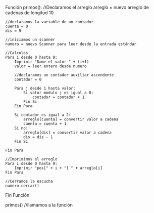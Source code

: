 Función primos():
//Declaramos el arreglo
arreglo = nuevo arreglo de cadenas de longitud 10

    //declaramos la variable de un contador
    cuenta = 0
    dis = 9

    //iniciamos un scanner
    numero = nuevo Scanner para leer desde la entrada estándar

    //Calculos
    Para i desde 0 hasta 9:
        Imprimir "Dame el valor " + (i+1)
        valor = leer entero desde numero

        //declaramos un contador auxiliar ascendente
        contador = 0

        Para j desde 1 hasta valor:
            Si valor modulo j es igual a 0:
                contador = contador + 1
            Fin Si
        Fin Para

        Si contador es igual a 2:
            arreglo[cuenta] = convertir valor a cadena
            cuenta = cuenta + 1
        Si no:
            arreglo[dis] = convertir valor a cadena
            dis = dis - 1
        Fin Si

    Fin Para

    //Imprimimos el arreglo
    Para i desde 0 hasta 9:
        Imprimir "pos[" + i + "] " + arreglo[i]
    Fin Para

    //Cerramos la escucha
    numero.cerrar()

Fin Función

primos() //llamamos a la función
